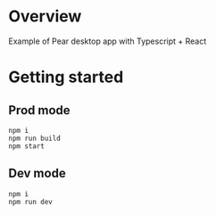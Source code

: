 # Overview
Example of Pear desktop app with Typescript + React

# Getting started
## Prod mode
```shell
npm i
npm run build
npm start
```

## Dev mode
```shell
npm i
npm run dev
```
